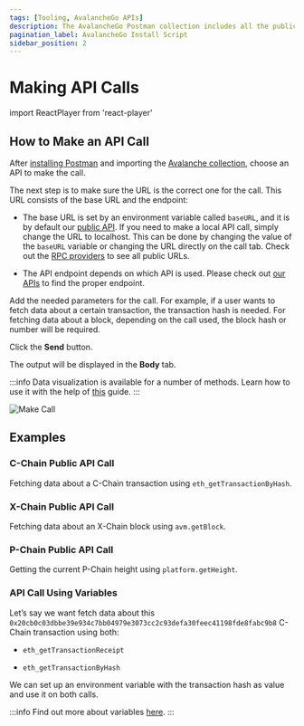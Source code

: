 ```yaml
---
tags: [Tooling, AvalancheGo APIs]
description: The AvalancheGo Postman collection includes all the public API calls that are available on AvalancheGo instance, allowing you to quickly issue commands to your node and see the response, without having to copy and paste long and complicated `curl` commands.
pagination_label: AvalancheGo Install Script
sidebar_position: 2
---
```


# Making API Calls

import ReactPlayer from 'react-player'

## How to Make an API Call

After [installing Postman](../avalanchego-postman-collection/setup#setup)
and importing the [Avalanche collection](../avalanchego-postman-collection/setup#collection-import),
choose an API to make the call. 

The next step is to make sure the URL is the correct one for the call.
This URL consists of the base URL and the endpoint: 

* The base URL is set by an environment variable called `baseURL`, and it is by
default our [public API](../../tooling/rpc-providers.md).
If you need to make a local API call, simply change the URL to localhost. 
This can be done by changing the value
of the `baseURL` variable or changing the URL directly on the call tab.
Check out the [RPC providers](../rpc-providers.md) to see all public URLs.

* The API endpoint depends on which API is used. Please check out 
[our APIs](../../reference/README.md) to find the proper endpoint.


Add the needed parameters for the call. For example, if a user wants to fetch data
about a certain transaction, the transaction hash is needed. For fetching data about a
block, depending on the call used, the block hash or number will be required.

Click the **Send** button.

The output will be displayed in the **Body** tab.

:::info 
Data visualization is available for a number of methods. 
Learn how to use it with the help of 
[this](../avalanchego-postman-collection/data-visualization.md) guide.
:::

![Make Call](/img/postman/postman-38-make-api-call.png)



## Examples

### C-Chain Public API Call

Fetching data about a C-Chain transaction using `eth_getTransactionByHash`.

<ReactPlayer playing controls url='/img/postman/postman-39-api-call-example.mov' width="1000px" height="600px"/>

### X-Chain Public API Call

Fetching data about an X-Chain block using `avm.getBlock`.

<ReactPlayer playing controls url='/img/postman/postman-40-api-call-example.mov' width="1000px" height="600px"/>

### P-Chain Public API Call

Getting the current P-Chain height using `platform.getHeight`.

<ReactPlayer playing controls url='/img/postman/postman-41-api-call-example.mov' width="1000px" height="600px"/>

### API Call Using Variables

Let’s say we want fetch data about this `0x20cb0c03dbbe39e934c7bb04979e3073cc2c93defa30feec41198fde8fabc9b8`
C-Chain transaction using both:

* `eth_getTransactionReceipt`

* `eth_getTransactionByHash`

We can set up an environment variable with the transaction hash as value and use it on both calls.

:::info
Find out more about variables [here](../avalanchego-postman-collection/variables.md).
:::

<ReactPlayer playing controls url='/img/postman/postman-42-api-call-example.mov' width="1000px" height="600px"/>


